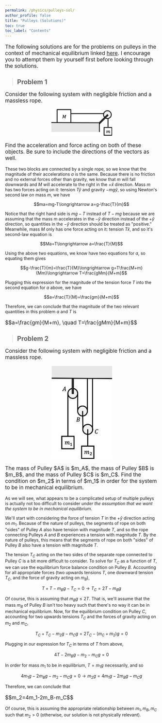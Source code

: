 ```yaml
---
permalink: /physics/pulleys-sol/
author_profile: false
title: "Pulleys (Solutions)"
toc: true
toc_label: "Contents"
---
```


<div class="notice--danger">
<p style="font-size:13pt">The following solutions are for the problems on pulleys in the context of mechanical equilibrium linked <a href="/physics/pulleys/index.html#exercises">here</a>. I encourage you to attempt them by yourself first before looking through the solutions.</p>
</div>

> ## Problem 1

<div class="notice--info">
<p style="font-size:13pt">Consider the following system with negligible friction and a massless rope.</p>
<p style="text-align:center"><img src="/assets/images/pulley-3.png" alt="atwood" height="40%" width="40%"></p>
<p style="font-size:13pt">Find the acceleration and force acting on both of these objects. Be sure to include the directions of the vectors as well.</p>
</div>

These two blocks are connected by a single rope, so we know that the magnitude of their accelerations $a$ is the same. Because there is no friction and no external forces other than gravity, we know that $m$ will fall downwards and $M$ will accelerate to the right in the $+\hat{x}$ direction. Mass $m$ has two forces acting on it: tension $T\hat{y}$ and gravity $-mg\hat{y}$, so using Newton's second law on mass $m$, we have

$$ma=mg-T\longrightarrow a=g-\frac{T}{m}$$

Notice that the right hand side is $mg-T$ instead of $T-mg$ because we are assuming that the mass $m$ accelerates in the $-\hat{y}$ direction instead of the $+\hat{y}$ direction, so quantities in the $-\hat{y}$ direction should be treated as "positive." Meanwhile, mass $M$ only has one force acting on it: tension $T\hat{x}$, and so it's second-law equation is

$$Ma=T\longrightarrow a=\frac{T}{M}$$

Using the above two equations, we know have two equations for $a$, so equating them gives

$$g-\frac{T}{m}=\frac{T}{M}\longrightarrow g=T\frac{M+m}{Mm}\longrightarrow T=\frac{gMm}{M+m}$$

Plugging this expression for the magnitude of the tension force $T$ into the second equation for $a$ above, we have

$$a=\frac{T}{M}=\frac{gm}{M+m}$$

Therefore, we can conclude that the magnitude of the two relevant quantities in this problem $a$ and $T$ is

<div class="notice--success">
<p style="font-size:13pt">$$a=\frac{gm}{M+m}, \quad T=\frac{gMm}{M+m}$$</p>
</div>

> ## Problem 2

<div class="notice--info">
<p style="font-size:13pt">Consider the following system with negligible friction and a massless rope.</p>
<p style="text-align:center"><img src="/assets/images/pulley-4.png" alt="atwood" height="40%" width="40%"></p>
<p style="font-size:13pt">The mass of Pulley $A$ is $m_A$, the mass of Pulley $B$ is $m_B$, and the mass of Pulley $C$ is $m_C$. Find the condition on $m_2$ in terms of $m_1$ in order for the system to be in mechanical equilibrium.</p>
</div>

As we will see, what appears to be a complicated setup of multiple pulleys is actually not too difficult to consider _under the assumption that we want the system to be in mechanical equilibrium_.

We'll start with considering the force of tension $T$ in the $+\hat{y}$ direction acting on $m_1$. Because of the nature of pulleys, the segments of rope on both "sides" of Pulley $A$ also have tension with magnitude $T$, and so the rope connecting Pulleys $A$ and $B$ experiences a tension with magnitude $T$. By the nature of pulleys, this means that the segments of rope on both "sides" of Pulley $B$ also have a tension with magnitude $T$.

The tension $T_C$ acting on the two sides of the separate rope connected to Pulley $C$ is a bit more difficult to consider. To solve for $T_C$ as a function of $T$, we can use the equilibrium force balance condition on Pulley $B$. Accounting for all appropriate forces (two upwards tensions $T$, one downward tension $T_C$, and the force of gravity acting on $m_B$),

$$T+T-m_Bg-T_C=0\longrightarrow T_C=2T-m_Bg$$

Of course, this is assuming that $m_Bg\leq 2T$. That is, we'll assume that the mass $m_B$ of Pulley $B$ isn't too heavy such that there's no way it can be in mechanical equilibrium. Now, for the equilibrium condition on Pulley $C$, accounting for two upwards tensions $T_C$ and the forces of gravity acting on $m_2$ and $m_C$,

$$T_C+T_C-m_2g-m_Cg=2T_C-(m_C+m_2)g=0$$

Plugging in our expression for $T_C$ in terms of $T$ from above,

$$4T-2m_Bg-m_2-m_Cg=0$$

In order for mass $m_1$ to be in equilibrium, $T=m_1g$ necessarily, and so

$$4m_1g-2m_Bg-m_2-m_Cg=0\longrightarrow m_2g=4m_1g-2m_Bg-m_Cg$$

Therefore, we can conclude that

<div class="notice--success">
<p style="font-size:13pt">$$m_2=4m_1-2m_B-m_C$$</p>
</div>

Of course, this is assuming the appropriate relationship between $m_1, m_B, m_C$ such that $m_2>0$ (otherwise, our solution is not physically relevant).

